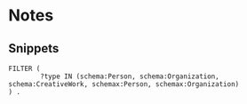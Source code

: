 # Notes



## Snippets

```sparql
FILTER (
        ?type IN (schema:Person, schema:Organization, schema:CreativeWork, schemax:Person, schemax:Organization)
) .
```